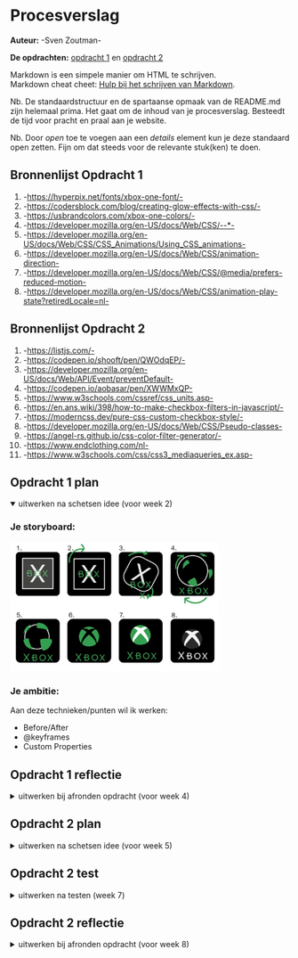 # Procesverslag
**Auteur:** -Sven Zoutman-

**De opdrachten:** [opdracht 1](opdracht1/index.html) en [opdracht 2](opdracht2/index.html)


Markdown is een simpele manier om HTML te schrijven.  
Markdown cheat cheet: [Hulp bij het schrijven van Markdown](https://github.com/adam-p/markdown-here/wiki/Markdown-Cheatsheet).

Nb. De standaardstructuur en de spartaanse opmaak van de README.md zijn helemaal prima. Het gaat om de inhoud van je procesverslag. Besteedt de tijd voor pracht en praal aan je website.

Nb. Door *open* toe te voegen aan een *details* element kun je deze standaard open zetten. Fijn om dat steeds voor de relevante stuk(ken) te doen.




## Bronnenlijst Opdracht 1
  1. -https://hyperpix.net/fonts/xbox-one-font/-
  2. -https://codersblock.com/blog/creating-glow-effects-with-css/-
  3. -https://usbrandcolors.com/xbox-one-colors/-
  4. -https://developer.mozilla.org/en-US/docs/Web/CSS/--*-
  5. -https://developer.mozilla.org/en-US/docs/Web/CSS/CSS_Animations/Using_CSS_animations- 
  6. -https://developer.mozilla.org/en-US/docs/Web/CSS/animation-direction-
  7. -https://developer.mozilla.org/en-US/docs/Web/CSS/@media/prefers-reduced-motion-
  8. -https://developer.mozilla.org/en-US/docs/Web/CSS/animation-play-state?retiredLocale=nl-


## Bronnenlijst Opdracht 2
  1. -https://listjs.com/-
  2. -https://codepen.io/shooft/pen/QWOdqEP/-
  3. -https://developer.mozilla.org/en-US/docs/Web/API/Event/preventDefault-
  4. -https://codepen.io/aobasar/pen/XWWMxQP-
  5. -https://www.w3schools.com/cssref/css_units.asp- 
  6. -https://en.ans.wiki/398/how-to-make-checkbox-filters-in-javascript/-
  7. -https://moderncss.dev/pure-css-custom-checkbox-style/-
  8. -https://developer.mozilla.org/en-US/docs/Web/CSS/Pseudo-classes-
  9. -https://angel-rs.github.io/css-color-filter-generator/-
  10. -https://www.endclothing.com/nl-
  11. -https://www.w3schools.com/css/css3_mediaqueries_ex.asp-



## Opdracht 1 plan

<details open>
  <summary>uitwerken na schetsen idee (voor week 2)</summary>


  ### Je storyboard:
  <img src="readme-images/storyboard.png" width="375px" alt="storyboard voor opdracht 1">


  ### Je ambitie: 
  Aan deze technieken/punten wil ik werken:
  - Before/After
  - @keyframes
  - Custom Properties
 
</details>



## Opdracht 1 reflectie

<details>
  <summary>uitwerken bij afronden opdracht (voor week 4)</summary>


  ### Je uitkomst - karakteristiek screenshot(s):
  <img src="/readme-images/eindresultaatdarkmode.png" width="375px" alt="uitomst opdracht 1 Darkmode">

  <img src="/readme-images/eindresultaat.png" width="375px" alt="uitomst opdracht 1 Normal">


  ### Dit ging goed/Heb ik geleerd: 
  Ik heb geleerd hoe before en after werken. En hoe je moet animeren met @keyframes. Custom properties had ik ook nog nooit gebruikt.
  Korte omschrijving met plaatje(s)


  ### Dit was lastig/Is niet gelukt:
  Korte omschrijving met plaatje(s)
  Het was mij niet gelukt om deze vormpjes te maken. Het zou wel moeten kunnen met alleen css, maar dit is niet echt praktisch. Dat zou makkelijker kunnen met een svg.

  <img src="/readme-images/storyboard4.png" width="375px" alt="bummer">

  <img src="/readme-images/storyboard5.png" width="375px" alt="bummer">
</details>



## Opdracht 2 plan

<details>
  <summary>uitwerken na schetsen idee (voor week 5)</summary>


  ### Je ontwerp:
  <img src="/readme-images/storyboardopdracht2.png" width="500px" alt="ontwerp opdracht 2">


  ### Je ambitie: 
  Aan deze technieken/punten wil ik werken:
  - Responsive
  - Javascript
  - List.js
  - Filteren
</details>



## Opdracht 2 test

<details>
  <summary>uitwerken na testen (week 7)</summary>


  ### Bevinding 1: Toetsenbord bediening
  Tijdens het testen kon je nog niet met je toetsenbord de site bedienen.

  #### oplossing:
  Het is mij niet gelukt om dit probleem helemaal op te lossen. Omdat die bij images en list items geen focus state laat zien als je op tab drukt.



  ### Bevinding 2: Responsive
  De site was tijdens het testen nog niet responsive. Op mobiel zag die er wel goed uit.

  #### oplossing:
  Ik heb met media queries die op een x aantal pixels zijn ingesteld. Daardoor veranderd de indeling. Eerst zijn er maar 2 items naast elkaar en op zijn grootst 5 items. De filter veranderd ook van plek. Als ik extra tijd had, had ik ook nog de banner gedaan.



   ### Bevinding 3: Veel classes
  Tijdens het testen is opgevallen dat ik veel classen en id's heb gebruikt.

  #### oplossing:
  Deze hoeveelheid classes en id's zijn echt nodig. Als ik bij sommige de class weg haal en dan nth-type doe dan gaat die het toepassen op elke item met die naam. En het is ook nog voor het sorteren en filteren. Ook voor de wishlist en shopping-bag



   ### Bevinding 4: Weinig commentaar bij de code
  Tijdens het testen was mijn code nog niet echt voorzien van commentaar.

  #### oplossing:
  Ik heb de code netjes ingedeeld soort bij soort. Alle states bij elkaar, op chronologische volgorde van boven naar beneden. Er staat bij de javascript welk onderdeel het precies is. ook bij de html en css staat erbij waarvoor het is.



   ### Bevinding 5: Weinig states
  De states waren tijdens het testen nog niet compleet.

  #### oplossing: 
  De states wilde ik pas op het einde toevoegen als ik alle buttons had en de layout helemaal goed was. Nu zijn er wel hover en focus states. en ook een paar active states.

</details>



## Opdracht 2 reflectie

<details>
  <summary>uitwerken bij afronden opdracht (voor week 8)</summary>

  ### Je uitkomst - karakteristiek screenshot(s):
  <img src="/readme-images/uitkomstopdracht2.png" width="375px" alt="uitkomst opdracht 2">


  ### Dit ging goed/Heb ik geleerd: 
  Ik heb van die winkelwagen een wishlist gemaakt. Door overbodige elemten zoals quantity eruit te halen. Ik wilde nog een buy knop toevoegen in de wishlist maar deze deed het niet.

  <img src="/readme-images/wishlist.png" width="375px" alt="top">


  ### Dit was lastig/Is niet gelukt:
  Het was mij niet gelukt om zelf een winkelwagen te maken of een wishlist. 
  Heb echt uren lopen zoeken op internet, maar ik vond bijna niks wat bruikbaar was en niet al te ingewikkeld. Ik had een paar maanden geleden een template gekocht voor een winkelwagen omdat ik wilde weten hoe dat er nou uit zag. Ik heb deze code hiervoor gebruikt. Deze code kan ik zeker niet helemaal uitleggen, maar snap wel wat er globaal gebeurd.

  <img src="readme-images/reflectie-nietgelukt.png" width="375px" alt="bummer">
</details>
